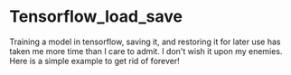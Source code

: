 # Tensorflow_load_save

Training a model in tensorflow, saving it, and restoring it for later use has taken me more time than I care to admit. I don't wish it upon my enemies.
Here is a simple example to get rid of forever!
